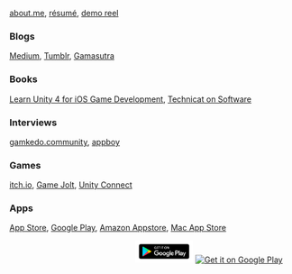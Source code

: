 [about.me](http://philipchu.com/), [résumé](https://medium.com/technicat-on-software/my-medium-resume-39ff22301f5b), [demo reel](https://medium.com/technicat-on-software/my-demo-reel-704a3cf87d5e#.rwsxm88tr)

### Blogs

[Medium](http://medium.com/@technicat), [Tumblr](http://fugugames.tumblr.com/), [Gamasutra](http://www.gamasutra.com/blogs/author/PhilChu/924713/)

### Books

[Learn Unity 4 for iOS Game Development](https://www.amazon.com/Learn-Unity-Development-Technology-Action/dp/1430248750), [Technicat on Software](https://www.amazon.com/Technicat-Software-Philip-Chu-ebook/dp/B00703SOLC)

### Interviews

[gamkedo.community](http://po.st/rrNbD5), [appboy](https://www.appboy.com/blog/interview-philip-chu-they-dont-make-em-like-they-used-to/)

### Games

[itch.io](http://hyperbowl.io/), [Game Jolt](http://gamejolt.com/games/hyperbowl/1342), [Unity Connect](https://connect.unity.com/u/581cd652090915002eeb8739)

### Apps

[App Store](https://itunes.apple.com/us/developer/technicat-llc/id295241742), [Google Play](https://play.google.com/store/apps/developer?id=Technicat+LLC), [Amazon Appstore](https://www.amazon.com/s/ref=bl_sr_mobile-apps?_encoding=UTF8&field-brandtextbin=Technicat%2C%20LLC&node=2350149011), [Mac App Store](https://itunes.apple.com/us/app/hyperbowl/id420366516)

<a href="https://itunes.apple.com/us/app/hyperbowl/id344209253?mt=8&at=10l6Xd&ct=ixn1fod84600xkod01g9a" style="display:inline-block;overflow:hidden;background:url(//linkmaker.itunes.apple.com/assets/shared/badges/en-us/appstore-lrg.svg) no-repeat;width:135px;height:40px;background-size:contain;"></a>
<a href="https://geo.itunes.apple.com/us/app/hyperbowl/id420366516?mt=12&at=10l6Xd&ct=ixn1fod84600xkod01g9a" style="display:inline-block;overflow:hidden;background:url(//linkmaker.itunes.apple.com/assets/shared/badges/en-us/macappstore-sm.svg) no-repeat;width:80px;height:15px;background-size:contain;"></a>
<a href="https://play.google.com/store/apps/developer?id=Technicat+LLC"><img src="images/badges/en_badge_web_generic.png" height="40"></a>
<a href="https://play.google.com/store/search?q=pub:Technicat LLC">
  <img alt="Get it on Google Play"
       src="https://developer.android.com/images/brand/en_generic_rgb_wo_45.png" />
</a>
